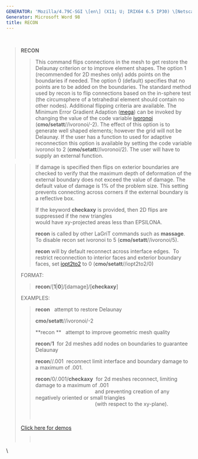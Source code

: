 ```yaml
---
GENERATOR: 'Mozilla/4.79C-SGI \[en\] (X11; U; IRIX64 6.5 IP30) \[Netscape\]'
Generator: Microsoft Word 98
title: RECON
---
```


 

> **RECON**
>
> > This command flips connections in the mesh to get restore the
> > Delaunay criterion or to improve element shapes. The option 1
> > (recommended for 2D meshes only) adds points on the boundaries if
> > needed. The option 0 (default) specifies that no points are to be
> > added on the boundaries. The standard method used by recon is to
> > flip connections based on the in-sphere test (the circumsphere of a
> > tetrahedral element should contain no other nodes). Additional
> > flipping criteria are available. The Minimum Error Gradient Adaption
> > ([mega](RADAPT.html)) can be invoked by changing the value of the
> > code variable [ivoronoi](../meshobject.html)
> > (**cmo/setatt**//ivoronoi/-2). The effect of this option is to
> > generate well shaped elements; however the grid will not be
> > Delaunay. If the user has a function to used for adaptive
> > reconnection this option is available by setting the code variable
> > ivoronoi to 2 (**cmo/setatt**//ivoronoi/2). The user will have to
> > supply an external function.

> > If damage is specified then flips on exterior boundaries are checked
> > to verify that the maximum depth of deformation of the external
> > boundary does not exceed the value of damage. The default value of
> > damage is 1% of the problem size. This setting prevents connecting
> > across corners if the external boundary is a reflective box.
> >
> > If the keyword **checkaxy** is provided, then 2D flips are
> > suppressed if the new triangles\
> > would have xy-projected areas less than EPSILONA.
> >
> > **recon** is called by other LaGriT commands such as **massage**. 
> > To disable recon set ivoronoi to 5 (**cmo/setatt**//ivoronoi/5).
> >
> > **recon** will by default reconnect across interface edges.  To
> > restrict reconnection to interior faces and exterior boundary faces,
> > set [iopt2to2](../meshobject.html) to 0 (**cmo/setatt**//iopt2to2/0)
>
> FORMAT:
>
> > **recon**/\[**1**|**0**\]/\[damage\]/\[**checkaxy**\]
>
> EXAMPLES:
>
> > **recon**   attempt to restore Delaunay
> >
> > **cmo/setatt**//ivoronoi/-2
> >
> > **recon **   attempt to improve geometric mesh quality
> >
> > **recon**/**1**  for 2d meshes add nodes on boundaries to guarantee
> > Delaunay
> >
> > **recon**//.001  reconnect limit interface and boundary damage to a
> > maximum of .001.
> >
> > **recon**/0/.001/**checkaxy**  for 2d meshes reconnect, limiting
> > damage to a maximum of .001\
> >                                          and preventing creation of
> > any negatively oriented or small triangles\
> >                                          (with respect to the
> > xy-plane).\
> >  \
> >  
>
> [Click here for demos](../demos/2d_recon/test/html/main_2d_recon.html)
>
> >  

\
